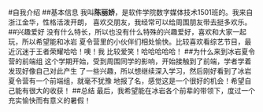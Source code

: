 #自我介绍
##基本信息
我叫**陈丽娇**，是软件学院数字媒体技术1501班的。我来自浙江金华，性格活泼开朗，
喜欢交朋友，我经常可以给周围朋友带去挺多欢乐。
##兴趣爱好
没有什么特长，所以也没有什么特殊的兴趣爱好，喜欢和大家一起玩，所以希望能和冰岩
夏令营里的小伙伴们相处愉快。比较喜欢看综艺节目，最近沉迷于王者荣耀哈哈！噢！我
比较爱笑！哈哈哈哈哈！
##为什么来到冰岩夏令营的前端组
这个学期开始，受到周围同学的影响，开始接触到了前端，学者学着发现好像自己对此产生
了一些兴趣，所以想继续深入学习，然后刚好看到了冰岩夏令营有一个前端组，就毫不犹豫
地报了名，感觉这是一个很好的机会！希望自己能有很大的收获！
##总结
最后，我希望能在冰岩各个前辈的带领下，度过一个充实愉快而有意义的暑假！